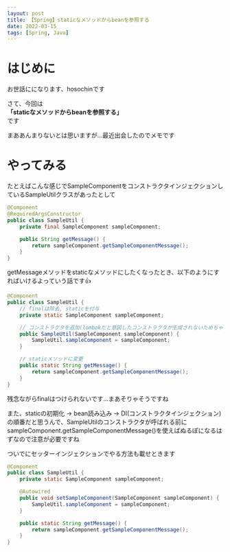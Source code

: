 ```yaml
---
layout: post
title: 【Spring】staticなメソッドからbeanを参照する
date: 2022-03-15
tags: [Spring, Java]
---
```


# はじめに

お世話にになります、hosochinです

さて、今回は  
**「staticなメソッドからbeanを参照する」**  
です

まああんまりないとは思いますが…最近出会したのでメモです

# やってみる

たとえばこんな感じでSampleComponentをコンストラクタインジェクションしているSampleUtilクラスがあったとして

```java
@Component
@RequiredArgsConstructor
public class SampleUtil {
    private final SampleComponent sampleComponent;

    public String getMessage() {
        return sampleComponent.getSampleComponentMessage();
    }
}
```

getMessageメソッドをstaticなメソッドにしたくなったとき、以下のようにすればいけるよっていう話です👍

```java
@Component
public class SampleUtil {
    // finalは除去, staticを付与
    private static SampleComponent sampleComponent;

    // コンストラクタを追加(lombokだと意図したコンストラクタが生成されないためちゃんと記述する）
    public SampleUtil(SampleComponent sampleComponent) {
        SampleUtil.sampleComponent = sampleComponent;
    }

    // staticメソッドに変更
    public static String getMessage() {
        return sampleComponent.getSampleComponentMessage();
    }
}
```

残念ながらfinalはつけられないです…まあそりゃそうですね

また、staticの初期化 -> bean読み込み -> DI(コンストラクタインジェクション)の順番だと思うんで、SampleUtilのコンストラクタが呼ばれる前にsampleComponent.getSampleComponentMessage()を使えばぬるぽになるはずなので注意が必要ですね

ついでにセッターインジェクションでやる方法も載せときます

```java
@Component
public class SampleUtil {
    private static SampleComponent sampleComponent;

    @Autowired
    public void setSampleComponent(SampleComponent sampleComponent) {
        SampleUtil.sampleComponent = sampleComponent;
    }

    public static String getMessage() {
        return sampleComponent.getSampleComponentMessage();
    }
}
```
